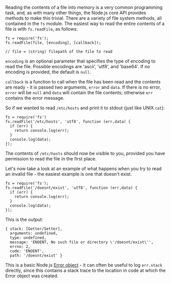 Reading the contents of a file into memory is a very common programming task, and, as with many other things, the Node.js core API provides methods to make this trivial.  There are a variety of file system methods, all contained in the `fs` module.  The easiest way to read the entire contents of a file is with `fs.readFile`, as follows:

    fs = require('fs');
    fs.readFile(file, [encoding], [callback]);

    // file = (string) filepath of the file to read

`encoding` is an optional parameter that specifies the type of encoding to read the file. Possible encodings are 'ascii', 'utf8', and 'base64'. If no encoding is provided, the default is `null`.

`callback` is a function to call when the file has been read and the contents are ready - it is passed two arguments, `error` and `data`.  If there is no error, `error` will be `null` and `data` will contain the file contents; otherwise `err` contains the error message.

So if we wanted to read `/etc/hosts` and print it to stdout (just like UNIX `cat`):

    fs = require('fs')
    fs.readFile('/etc/hosts', 'utf8', function (err,data) {
      if (err) {
        return console.log(err);
      }
      console.log(data);
    });

The contents of `/etc/hosts` should now be visible to you, provided you have permission to read the file in the first place.

Let's now take a look at an example of what happens when you try to read an invalid file - the easiest example is one that doesn't exist.

    fs = require('fs');
    fs.readFile('/doesnt/exist', 'utf8', function (err,data) {
      if (err) {
        return console.log(err);
      }
      console.log(data);
    });

This is the output:

    { stack: [Getter/Setter],
      arguments: undefined,
      type: undefined,
      message: 'ENOENT, No such file or directory \'/doesnt/exist\'',
      errno: 2,
      code: 'ENOENT',
      path: '/doesnt/exist' }

This is a basic Node.js [Error object](/what-is-the-error-object) - it can often be useful to log `err.stack` directly, since this contains a stack trace to the location in code at which the Error object was created.
